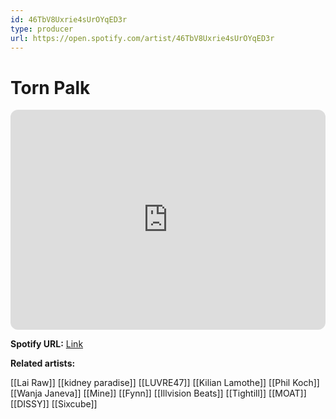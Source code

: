 ```yaml
---
id: 46TbV8Uxrie4sUrOYqED3r
type: producer
url: https://open.spotify.com/artist/46TbV8Uxrie4sUrOYqED3r
---
```

# Torn Palk

<iframe style="border-radius:12px" src="https://open.spotify.com/embed/artist/46TbV8Uxrie4sUrOYqED3r" width="100%" height="352" frameBorder="0" allowfullscreen="" allow="autoplay; clipboard-write; encrypted-media; fullscreen; picture-in-picture" loading="lazy"></iframe>

**Spotify URL:** [Link](https://open.spotify.com/artist/46TbV8Uxrie4sUrOYqED3r)

**Related artists:**

[[Lai Raw]]
[[kidney paradise]]
[[LUVRE47]]
[[Kilian Lamothe]]
[[Phil Koch]]
[[Wanja Janeva]]
[[Mine]]
[[Fynn]]
[[Illvision Beats]]
[[Tightill]]
[[MOAT]]
[[DISSY]]
[[Sixcube]]
